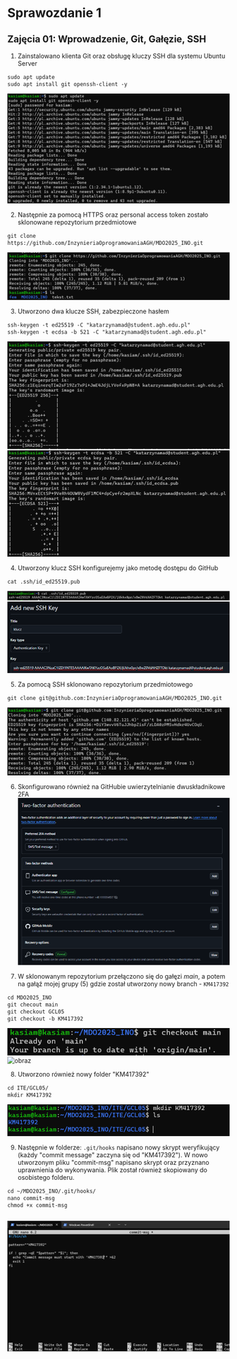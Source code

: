 # Sprawozdanie 1 
## Zajęcia 01: Wprowadzenie, Git, Gałęzie, SSH

1. Zainstalowano klienta Git oraz obsługę kluczy SSH dla systemu Ubuntu Server 
```
sudo apt update
sudo apt install git openssh-client -y
```
![obraz](KM/lab1/zajecia/1.png)

2. Następnie za pomocą HTTPS oraz personal access token zostało sklonowane repozytorium przedmiotowe
```
git clone https://github.com/InzynieriaOprogramowaniaAGH/MDO2025_INO.git
```
![obraz](KM/lab1/zajecia/klonowanie_https.png)

3. Utworzono dwa klucze SSH, zabezpieczone hasłem
```
ssh-keygen -t ed25519 -C "katarzynamad@student.agh.edu.pl"
ssh-keygen -t ecdsa -b 521 -C "katarzynamad@student.agh.edu.pl"
```
![obraz](KM/lab1/zajecia/klucz_gen1.png)
![obraz](KM/lab1/zajecia/klucz_ecdsa.png)

4. Utworzony klucz SSH konfigurejemy jako metodę dostępu do GitHub
```
cat .ssh/id_ed25519.pub
```
![obraz](KM/lab1/zajecia/konfiguracja.png)
![obraz](KM/lab1/zajecia/konfiguracja1.png)

5. Za pomocą SSH sklonowano repozytorium przedmiotowego
```
git clone git@github.com:InzynieriaOprogramowaniaAGH/MDO2025_INO.git
```
![obraz](KM/lab1/zajecia/klonowanie_ssh.png)

6. Skonfigurowano również na GitHubie uwierzytelnianie dwuskładnikowe 2FA
![obraz](KM/lab1/zajecia/2fa.png)

7. W sklonowanym repozytorium przełączono się do gałęzi *main*, a potem na gałąź mojej grupy (5) gdzie został utworzony nowy branch - ```KM417392```
```
cd MDO2025_INO
git checout main
git checkout GCL05
git checkout -b KM417392
```
![obraz](KM/lab1/zajecia/galaz-main.png)
![obraz](KM/lab1/zajecia/galazGCL05.png)

8. Utworzono również nowy folder "KM417392"
```
cd ITE/GCL05/
mkdir KM417392
```
![obraz](KM/lab1/zajecia/folder.png)

9. Następnie w folderze: ```.git/hooks``` napisano nowy skrypt weryfikujący  (każdy "commit message" zaczyna się od "KM417392").
W nowo utworzonym pliku "commit-msg" napisano skrypt oraz przyznano uprawnienia do wykonywania.
Plik został również skopiowany do osobistego folderu.
```
cd ~/MDO2025_INO/.git/hooks/
nano commit-msg
chmod +x commit-msg
```
```
```
![obraz](KM/lab1/zajecia/git_hook.png)






